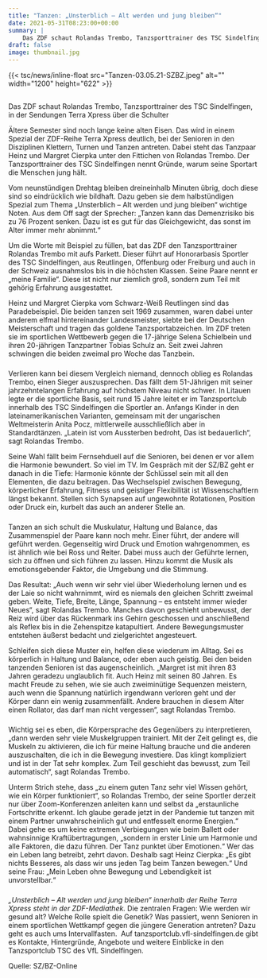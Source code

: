 ```yaml
---
title: "Tanzen: „Unsterblich – Alt werden und jung bleiben“"
date: 2021-05-31T08:23:00+00:00
summary: |
    Das ZDF schaut Rolandas Trembo, Tanzsporttrainer des TSC Sindelfingen, in der Sendungen Terra Xpress über die Schulter.
draft: false
image: thumbnail.jpg
---
```


{{< tsc/news/inline-float src="Tanzen-03.05.21-SZBZ.jpeg" alt="" width="1200" height="622" >}}

## 

Das ZDF schaut Rolandas Trembo, Tanzsporttrainer des TSC Sindelfingen, in der Sendungen Terra Xpress über die Schulter

Ältere Semester sind noch lange keine alten Eisen. Das wird in einem Spezial der ZDF-Reihe Terra Xpress deutlich, bei der Senioren in den Disziplinen Klettern, Turnen und Tanzen antreten. Dabei steht das Tanzpaar Heinz und Margret Cierpka unter den Fittichen von Rolandas Trembo. Der Tanzsporttrainer des TSC Sindelfingen nennt Gründe, warum seine Sportart die Menschen jung hält.

Vom neunstündigen Drehtag bleiben dreineinhalb Minuten übrig, doch diese sind so eindrücklich wie bildhaft. Dazu geben sie dem halbstündigen Spezial zum Thema „Unsterblich – Alt werden und jung bleiben“ wichtige Noten. Aus dem Off sagt der Sprecher: „Tanzen kann das Demenzrisiko bis zu 76 Prozent senken. Dazu ist es gut für das Gleichgewicht, das sonst im Alter immer mehr abnimmt.“

Um die Worte mit Beispiel zu füllen, bat das ZDF den Tanzsporttrainer Rolandas Trembo mit aufs Parkett. Dieser führt auf Honorarbasis Sportler des TSC Sindelfingen, aus Reutlingen, Offenburg oder Freiburg und auch in der Schweiz ausnahmslos bis in die höchsten Klassen. Seine Paare nennt er „meine Familie“. Diese ist nicht nur ziemlich groß, sondern zum Teil mit gehörig Erfahrung ausgestattet.

Heinz und Margret Cierpka vom Schwarz-Weiß Reutlingen sind das Paradebeispiel. Die beiden tanzen seit 1969 zusammen, waren dabei unter anderem elfmal hintereinander Landesmeister, siebte bei der Deutschen Meisterschaft und tragen das goldene Tanzsportabzeichen. Im ZDF treten sie im sportlichen Wettbewerb gegen die 17-jährige Selena Schielbein und ihren 20-jährigen Tanzpartner Tobias Schulz an. Seit zwei Jahren schwingen die beiden zweimal pro Woche das Tanzbein.

### 

Verlieren kann bei diesem Vergleich niemand, dennoch oblieg es Rolandas Trembo, einen Sieger auszusprechen. Das fällt dem 51-Jährigen mit seiner jahrzehntelangen Erfahrung auf höchstem Niveau nicht schwer. In Litauen legte er die sportliche Basis, seit rund 15 Jahre leitet er im Tanzsportclub innerhalb des TSC Sindelfingen die Sportler an. Anfangs Kinder in den lateinamerikanischen Varianten, gemeinsam mit der ungarischen Weltmeisterin Anita Pocz, mittlerweile ausschließlich aber in Standardtänzen. „Latein ist vom Aussterben bedroht, Das ist bedauerlich“, sagt Rolandas Trembo.

Seine Wahl fällt beim Fernsehduell auf die Senioren, bei denen er vor allem die Harmonie bewundert. So viel im TV. Im Gespräch mit der SZ/BZ geht er danach in die Tiefe: Harmonie könnte der Schlüssel sein mit all den Elementen, die dazu beitragen. Das Wechselspiel zwischen Bewegung, körperlicher Erfahrung, Fitness und geistiger Flexibilität ist Wissenschaftlern längst bekannt. Stellen sich Synapsen auf ungewohnte Rotationen, Position oder Druck ein, kurbelt das auch an anderer Stelle an.

### 

Tanzen an sich schult die Muskulatur, Haltung und Balance, das Zusammenspiel der Paare kann noch mehr. Einer führt, der andere will geführt werden. Gegenseitig wird Druck und Emotion wahrgenommen, es ist ähnlich wie bei Ross und Reiter. Dabei muss auch der Geführte lernen, sich zu öffnen und sich führen zu lassen. Hinzu kommt die Musik als emotionsgebender Faktor, die Umgebung und die Stimmung.

Das Resultat: „Auch wenn wir sehr viel über Wiederholung lernen und es der Laie so nicht wahrnimmt, wird es niemals den gleichen Schritt zweimal geben. Weite, Tiefe, Breite, Länge, Spannung – es entsteht immer wieder Neues“, sagt Rolandas Trembo. Manches davon geschieht unbewusst, der Reiz wird über das Rückenmark ins Gehirn geschossen und anschließend als Reflex bis in die Zehenspitze katapultiert. Andere Bewegungsmuster entstehen äußerst bedacht und zielgerichtet angesteuert.

Schleifen sich diese Muster ein, helfen diese wiederum im Alltag. Sei es körperlich in Haltung und Balance, oder eben auch geistig. Bei den beiden tanzenden Senioren ist das augenscheinlich. „Margret ist mit ihren 83 Jahren geradezu unglaublich fit. Auch Heinz mit seinen 80 Jahren. Es macht Freude zu sehen, wie sie auch zweiminütige Sequenzen meistern, auch wenn die Spannung natürlich irgendwann verloren geht und der Körper dann ein wenig zusammenfällt. Andere brauchen in diesem Alter einen Rollator, das darf man nicht vergessen“, sagt Rolandas Trembo.

### 

Wichtig sei es eben, die Körpersprache des Gegenübers zu interpretieren, „dann werden sehr viele Muskelgruppen trainiert. Mit der Zeit gelingt es, die Muskeln zu aktivieren, die ich für meine Haltung brauche und die anderen auszuschalten, die ich in die Bewegung investiere. Das klingt kompliziert und ist in der Tat sehr komplex. Zum Teil geschieht das bewusst, zum Teil automatisch“, sagt Rolandas Trembo.

Unterm Strich stehe, dass „zu einem guten Tanz sehr viel Wissen gehört, wie ein Körper funktioniert“, so Rolandas Trembo, der seine Sportler derzeit nur über Zoom-Konferenzen anleiten kann und selbst da „erstaunliche Fortschritte erkennt. Ich glaube gerade jetzt in der Pandemie tut tanzen mit einem Partner unwahrscheinlich gut und entfesselt enorme Energien.“ Dabei gehe es um keine extremen Verbiegungen wie beim Ballett oder wahnsinnige Kraftübertragungen, „sondern in erster Linie um Harmonie und alle Faktoren, die dazu führen. Der Tanz punktet über Emotionen.“ Wer das ein Leben lang betreibt, zehrt davon. Deshalb sagt Heinz Cierpka: „Es gibt nichts Besseres, als dass wir uns jeden Tag beim Tanzen bewegen.“ Und seine Frau: „Mein Leben ohne Bewegung und Lebendigkeit ist unvorstellbar.“

### 

_„Unsterblich – Alt werden und jung bleiben“ innerhalb der Reihe Terra Xpress steht in der ZDF-Mediathek._ Die zentralen Fragen: Wie werden wir gesund alt? Welche Rolle spielt die Genetik? Was passiert, wenn Senioren in einem sportlichen Wettkampf gegen die jüngere Generation antreten? Dazu geht es auch ums Intervallfasten.  Auf tanzsportclub.vfl-sindelfingen.de gibt es Kontakte, Hintergründe, Angebote und weitere Einblicke in den Tanzsportclub TSC des VfL Sindelfingen.

Quelle: SZ/BZ-Online


